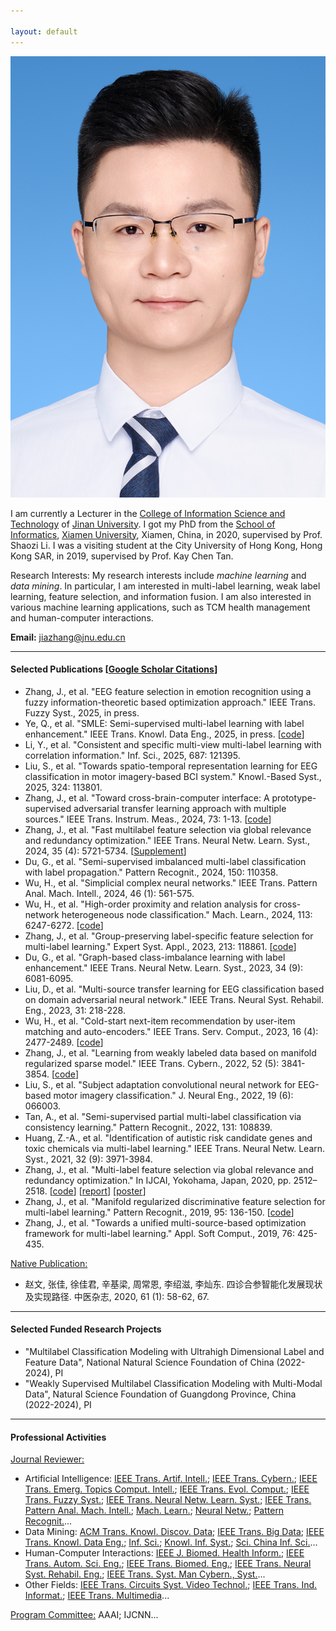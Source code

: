 ```yaml
---

layout: default 
---
```


<img class="profile-picture" src="jiazhang.jpg">

I am currently a Lecturer in the [College of Information Science and Technology](https://xxxy.jnu.edu.cn/main.htm) of [Jinan University](https://www.jnu.edu.cn/). I got my PhD from the [School of Informatics](https://informatics.xmu.edu.cn/), [Xiamen University](https://www.xmu.edu.cn/), Xiamen, China, in 2020, supervised by Prof. Shaozi Li. I was a visiting student at the City University of Hong Kong, Hong Kong SAR, in 2019, supervised by Prof. Kay Chen Tan. 

Research Interests: My research interests include *machine learning* and *data mining*. In particular, I am interested in multi-label learning, weak label learning, feature selection, and information fusion. I am also interested in various machine learning applications, such as TCM health management and human-computer interactions.

**Email:** [jiazhang@jnu.edu.cn](mailto:jiazhang@jnu.edu.cn)

---

#### Selected Publications [[Google Scholar Citations](https://scholar.google.com.hk/citations?user=yBaTk-gAAAAJ&hl=en)]

* Zhang, J., et al. "EEG feature selection in emotion recognition using a fuzzy information-theoretic based optimization approach." IEEE Trans. Fuzzy Syst., 2025, in press.
* Ye, Q., et al. "SMLE: Semi-supervised multi-label learning with label enhancement." IEEE Trans. Knowl. Data Eng., 2025, in press. [[code](https://github.com/JNU-IHCILab/SMLE)]
* Li, Y., et al. "Consistent and specific multi-view multi-label learning with correlation information." Inf. Sci., 2025, 687: 121395.
* Liu, S., et al. "Towards spatio-temporal representation learning for EEG classification in motor imagery-based BCI system." Knowl.-Based Syst., 2025, 324: 113801.
* Zhang, J., et al. "Toward cross-brain-computer interface: A prototype-supervised adversarial transfer learning approach with multiple sources." IEEE Trans. Instrum. Meas., 2024, 73: 1-13. [[code](PSAT-main.zip)]
* Zhang, J., et al. "Fast multilabel feature selection via global relevance and redundancy optimization." IEEE Trans. Neural Netw. Learn. Syst., 2024, 35 (4): 5721-5734. [[Supplement](SM-GRROfast.pdf)]
* Du, G., et al. "Semi-supervised imbalanced multi-label classification with label propagation." Pattern Recognit., 2024, 150: 110358.
* Wu, H., et al. "Simplicial complex neural networks." IEEE Trans. Pattern Anal. Mach. Intell., 2024, 46 (1): 561-575.
* Wu, H., et al. "High-order proximity and relation analysis for cross-network heterogeneous node classification." Mach. Learn., 2024, 113: 6247-6272. [[code](https://github.com/wuhanrui/HoPRA)]
* Zhang, J., et al. "Group-preserving label-specific feature selection for multi-label learning." Expert Syst. Appl., 2023, 213: 118861. [[code](https://codeocean.com/capsule/1281687/tree/v1)]
* Du, G., et al. "Graph-based class-imbalance learning with label enhancement." IEEE Trans. Neural Netw. Learn. Syst., 2023, 34 (9): 6081-6095.
* Liu, D., et al. "Multi-source transfer learning for EEG classification based on domain adversarial neural network." IEEE Trans. Neural Syst. Rehabil. Eng., 2023, 31: 218-228.
* Wu, H., et al. "Cold-start next-item recommendation by user-item matching and auto-encoders." IEEE Trans. Serv. Comput., 2023, 16 (4): 2477-2489. [[code](https://github.com/wuhanrui/UIMA)]
* Zhang, J., et al. "Learning from weakly labeled data based on manifold regularized sparse model." IEEE Trans. Cybern., 2022, 52 (5): 3841-3854. [[code](MSWL-master.zip)]
* Liu, S., et al. "Subject adaptation convolutional neural network for EEG-based motor imagery classification." J. Neural Eng., 2022, 19 (6): 066003.
* Tan, A., et al. "Semi-supervised partial multi-label classification via consistency learning." Pattern Recognit., 2022, 131: 108839.
* Huang, Z.-A., et al. "Identification of autistic risk candidate genes and toxic chemicals via multi-label learning." IEEE Trans. Neural Netw. Learn. Syst., 2021, 32 (9): 3971-3984.
* Zhang, J., et al. "Multi-label feature selection via global relevance and redundancy optimization." In IJCAI, Yokohama, Japan, 2020, pp. 2512–2518. [[code](GRRO-master.zip)] [[report](v15.pptx)] [[poster](poster.pdf)]
* Zhang, J., et al. "Manifold regularized discriminative feature selection for multi-label learning." Pattern Recognit., 2019, 95: 136-150. [[code](MDFS-master.zip)]
* Zhang, J., et al. "Towards a unified multi-source-based optimization framework for multi-label learning." Appl. Soft Comput., 2019, 76: 425-435.

  
<u>Native Publication:</u>
* 赵文, 张佳, 徐佳君, 辛基梁, 周常恩, 李绍滋, 李灿东. 四诊合参智能化发展现状及实现路径. 中医杂志, 2020, 61 (1): 58-62, 67.

---

#### Selected Funded Research Projects

* "Multilabel Classification Modeling with Ultrahigh Dimensional Label and Feature Data", National Natural Science Foundation of China (2022-2024), PI
* "Weakly Supervised Multilabel Classification Modeling with Multi-Modal Data", Natural Science Foundation of Guangdong Province, China (2022-2024), PI

---

#### Professional Activities

<u>Journal Reviewer:</u>
* Artificial Intelligence: [IEEE Trans. Artif. Intell.](https://mc.manuscriptcentral.com/tai-ieee); [IEEE Trans. Cybern.](https://mc.manuscriptcentral.com/cyb-ieee); [IEEE Trans. Emerg. Topics Comput. Intell.](https://mc.manuscriptcentral.com/tetci-ieee); [IEEE Trans. Evol. Comput.](https://mc.manuscriptcentral.com/tevc-ieee); [IEEE Trans. Fuzzy Syst.](https://mc.manuscriptcentral.com/tfs-ieee); [IEEE Trans. Neural Netw. Learn. Syst.](https://mc.manuscriptcentral.com/tnnls); [IEEE Trans. Pattern Anal. Mach. Intell.](https://mc.manuscriptcentral.com/tpami-cs); [Mach. Learn.](https://link.springer.com/journal/10994); [Neural Netw.](https://www.editorialmanager.com/neunet/default.aspx); [Pattern Recognit.](https://www.sciencedirect.com/journal/pattern-recognition)...
* Data Mining: [ACM Trans. Knowl. Discov. Data](https://mc.manuscriptcentral.com/tkdd); [IEEE Trans. Big Data](https://mc.manuscriptcentral.com/tbd-cs); [IEEE Trans. Knowl. Data Eng.](https://mc.manuscriptcentral.com/tkde-cs); [Inf. Sci.](https://www.sciencedirect.com/journal/information-sciences); [Knowl. Inf. Syst.](https://www.springer.com/journal/10115); [Sci. China Inf. Sci.](https://mc03.manuscriptcentral.com/scis)...
* Human-Computer Interactions: [IEEE J. Biomed. Health Inform.](https://mc.manuscriptcentral.com/jbhi-embs); [IEEE Trans. Autom. Sci. Eng.](https://mc.manuscriptcentral.com/t-ase); [IEEE Trans. Biomed. Eng.](https://mc.manuscriptcentral.com/tbme-embs); [IEEE Trans. Neural Syst. Rehabil. Eng.](https://mc.manuscriptcentral.com/tnsre-embs); [IEEE Trans. Syst. Man Cybern., Syst.](https://mc.manuscriptcentral.com/systems)...
* Other Fields: [IEEE Trans. Circuits Syst. Video Technol.](https://mc.manuscriptcentral.com/tcsvt); [IEEE Trans. Ind. Informat.](https://mc.manuscriptcentral.com/tii); [IEEE Trans. Multimedia](https://mc.manuscriptcentral.com/tmm-ieee)...

<u>Program Committee:</u> AAAI; IJCNN...

